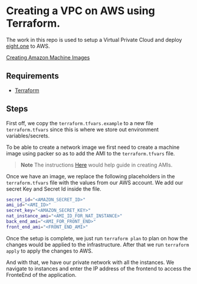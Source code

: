 # Creating a VPC on AWS using Terraform.
The work in this repo  is used to setup a Virtual Private Cloud and deploy [eight.one](https://github.com/silaskenneth/eight.one) to AWS.

[Creating Amazon Machine Images](https://github.com/SilasKenneth/ansible_packer)

## Requirements
  - [Terraform](https://www.terraform.io)

## Steps
First off, we copy the `terraform.tfvars.example` to a new file `terraform.tfvars` since this is where we store out environment variables/secrets.

To be able to create a network image we first need to create a machine image using packer so as to add the AMI to the `terraform.tfvars` file.

> **Note**
The instructions [Here](https://github.com/SilasKenneth/ansible_packer) would help guide in creating AMIs.

Once we have an image, we replace the following placeholders in the `terraform.tfvars` file with the values from our AWS account. We add our secret Key and Secret Id inside the file.

```bash
secret_id="<AMAZON_SECRET_ID>"
ami_id="<AMI_ID>"
secret_key="<AMAZON_SECRET_KEY>"
nat_instance_ami="<AMI_ID_FOR_NAT_INSTANCE>"
back_end_ami="<AMI_FOR_FRONT_END>"
front_end_ami="<FRONT_END_AMI>"
```

Once the setup is complete, we just run `terraform plan` to plan on how the changes would be applied to the infrastructure.
After that we run `terraform apply` to apply the changes to AWS.

And with that, we have our private network with all the instances. We navigate to instances and enter the IP address of the frontend to access the FronteEnd of the application.



